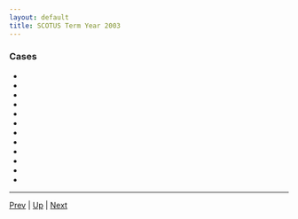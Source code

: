 ```yaml
---
layout: default
title: SCOTUS Term Year 2003
---
```


### Cases
*  []()
*  []()
*  []()
*  []()
*  []()
*  []()
*  []()
*  []()
*  []()
*  []()
*  []()
*  []()

---

[Prev](../2002/README.md) | [Up](../README.md) | [Next](../2004/README.md)
